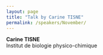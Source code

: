 ```yaml
---
layout: page
title: "Talk by Carine TISNE"
permalink: /speakers/November/
---
```


**Carine TISNE**  
Institut de biologie physico-chimique
